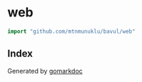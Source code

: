 <!-- Code generated by gomarkdoc. DO NOT EDIT -->

# web

```go
import "github.com/mtnmunuklu/bavul/web"
```

## Index



Generated by [gomarkdoc](<https://github.com/princjef/gomarkdoc>)

